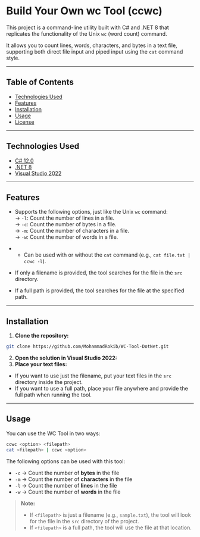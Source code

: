 ﻿# Build Your Own wc Tool (ccwc)

This project is a command-line utility built with C# and .NET 8 that replicates the functionality of the Unix `wc` (word count) command.

It allows you to count lines, words, characters, and bytes in a text file, supporting both direct file input and piped input using the `cat` command style.

---

## Table of Contents

- [Technologies Used](#technologies-used)
- [Features](#features)
- [Installation](#installation)
- [Usage](#usage)
- [License](#license)

---

## Technologies Used

- [C# 12.0](https://learn.microsoft.com/en-us/dotnet/csharp/whats-new/csharp-12)
- [.NET 8](https://learn.microsoft.com/en-us/dotnet/core/dotnet-eight)
- [Visual Studio 2022](https://visualstudio.microsoft.com/vs/)

---

## Features

- Supports the following options, just like the Unix `wc` command:<br>
  -> `-l`: Count the number of lines in a file.<br>
  -> `-c`: Count the number of bytes in a file.<br>
  -> `-m`: Count the number of characters in a file.<br>
  -> `-w`: Count the number of words in a file.<br>

- - Can be used with or without the `cat` command (e.g., `cat file.txt | ccwc -l`).
- If only a filename is provided, the tool searches for the file in the `src` directory.
- If a full path is provided, the tool searches for the file at the specified path.

---

## Installation

1. **Clone the repository:**
```sh
git clone https://github.com/MohammadRokib/WC-Tool-DotNet.git
```
2. **Open the solution in Visual Studio 2022:**
3. **Place your text files:**
- If you want to use just the filename, put your text files in the `src` directory inside the project.
- If you want to use a full path, place your file anywhere and provide the full path when running the tool.

---

## Usage

You can use the WC Tool in two ways:

```bash
ccwc <option> <filepath>
cat <filepath> | ccwc <option>
```

The following options can be used with this tool:

- `-c` → Count the number of **bytes** in the file  
- `-m` → Count the number of **characters** in the file  
- `-l` → Count the number of **lines** in the file  
- `-w` → Count the number of **words** in the file  

> **Note:**  
> - If `<filepath>` is just a filename (e.g., `sample.txt`), the tool will look for the file in the `src` directory of the project.  
> - If `<filepath>` is a full path, the tool will use the file at that location.